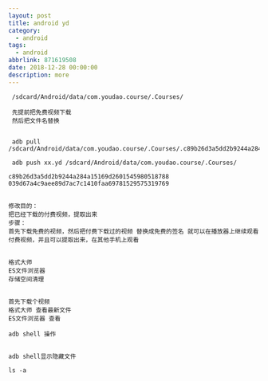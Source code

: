```yaml
---
layout: post
title: android yd
category: 
  - android
tags: 
  - android
abbrlink: 871619508
date: 2018-12-28 00:00:00
description: more
---
```

	

	 /sdcard/Android/data/com.youdao.course/.Courses/

	 先提前把免费视频下载 
	 然后把文件名替换


	 adb pull /sdcard/Android/data/com.youdao.course/.Courses/.c89b26d3a5dd2b9244a284a15169d2601545980518788.yd

	 adb push xx.yd /sdcard/Android/data/com.youdao.course/.Courses/

	c89b26d3a5dd2b9244a284a15169d2601545980518788
	039d67a4c9aee89d7ac7c1410faa69781529575319769


	修改目的： 
	把已经下载的付费视频，提取出来
	步骤：
	首先下载免费的视频，然后把付费下载过的视频 替换成免费的签名 就可以在播放器上继续观看付费视频，并且可以提取出来，在其他手机上观看


	格式大师
	ES文件浏览器
	存储空间清理


	首先下载个视频
	格式大师 查看最新文件
	ES文件浏览器 查看

	adb shell 操作


	adb shell显示隐藏文件

	ls -a
